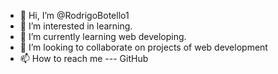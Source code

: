 - 👋 Hi, I’m @RodrigoBotello1
- 👀 I’m interested in learning.
- 🌱 I’m currently learning web developing.
- 💞️ I’m looking to collaborate on projects of web development
- 📫 How to reach me --- GitHub

<!---
RodrigoBotello1/RodrigoBotello1 is a ✨ special ✨ repository because its `README.md` (this file) appears on your GitHub profile.
You can click the Preview link to take a look at your changes.
--->
